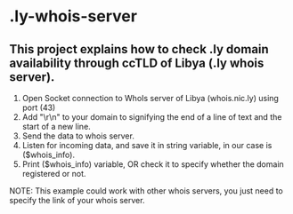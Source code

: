 # .ly-whois-server
This project explains how to check .ly domain availability through ccTLD of Libya (.ly whois server).
------------------
1. Open Socket connection to WhoIs server of Libya (whois.nic.ly) using port (43)
2. Add "\r\n" to your domain to signifying the end of a line of text and the start of a new line.
3. Send the data to whois server.
4. Listen for incoming data, and save it in string variable, in our case is ($whois_info).
5. Print ($whois_info) variable, OR check it to specify whether the domain registered or not.

NOTE: This example could work with other whois servers, you just need to specify the link of your whois server.
